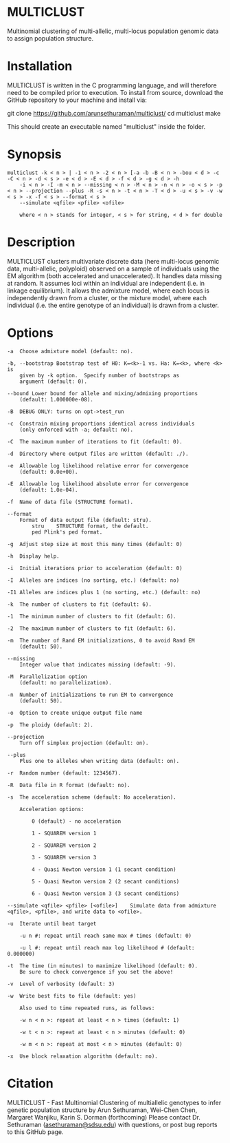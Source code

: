 # MULTICLUST
Multinomial clustering of multi-allelic, multi-locus population genomic data to assign population structure.

# Installation

MULTICLUST is written in the C programming language, and will therefore need to be compiled prior to execution. To install from source, download the GitHub repository to your machine and install via:

git clone https://github.com/arunsethuraman/multiclust/
cd multiclust
make

This should create an executable named "multiclust" inside the folder.

# Synopsis

	multiclust -k < n > | -1 < n > -2 < n > [-a -b -B < n > -bou < d > -c -C < n > -d < s > -e < d > -E < d > -f < d > -g < d > -h
		-i < n > -I -m < n > --missing < n > -M < n > -n < n > -o < s > -p < n > --projection --plus -R -s < n > -t < n > -T < d > -u < s > -v -w < s > -x -f < s > --format < s >
		--simulate <qfile> <pfile> <ofile>

		where < n > stands for integer, < s > for string, < d > for double
  
# Description

MULTICLUST clusters multivariate discrete data (here multi-locus genomic data, multi-allelic, polyploid) observed on a sample of individuals using the EM algorithm (both accelerated and unaccelerated).  It handles data missing at random.  It assumes loci within an individual are independent (i.e. in linkage equilibrium). It allows the admixture model, where each locus is independently drawn from a cluster, or the mixture model, where each individual (i.e. the entire genotype of an individual) is drawn from a cluster.

# Options

	-a	Choose admixture model (default: no).
 
	-b, --bootstrap	Bootstrap test of H0: K=<k>-1 vs. Ha: K=<k>, where <k> is
		given by -k option.  Specify number of bootstraps as
		argument (default: 0).
  
	--bound	Lower bound for allele and mixing/admixing proportions
		(default: 1.000000e-08).
  
	-B	DEBUG ONLY: turns on opt->test_run
 
	-c	Constrain mixing proportions identical across individuals
		(only enforced with -a; default: no).
  
	-C	The maximum number of iterations to fit (default: 0).
 
	-d	Directory where output files are written (default: ./).
 
	-e	Allowable log likelihood relative error for convergence
		(default: 0.0e+00).
  
	-E	Allowable log likelihood absolute error for convergence
		(default: 1.0e-04).
  
	-f	Name of data file (STRUCTURE format).
 
	--format
		Format of data output file (default: stru).
			stru	STRUCTURE format, the default.
			ped	Plink's ped format.
   
	-g	Adjust step size at most this many times (default: 0)
 
	-h	Display help.
 
	-i	Initial iterations prior to acceleration (default: 0)
 
	-I	Alleles are indices (no sorting, etc.) (default: no)
 
	-I1	Alleles are indices plus 1 (no sorting, etc.) (default: no)
 
	-k	The number of clusters to fit (default: 6).
 
	-1	The minimum number of clusters to fit (default: 6).
 
	-2	The maximum number of clusters to fit (default: 6).
 
	-m	The number of Rand EM initializations, 0 to avoid Rand EM
		(default: 50).
  
	--missing
		Integer value that indicates missing (default: -9).
  
	-M	Parallelization option
		(default: no parallelization). 
  
	-n	Number of initializations to run EM to convergence
		(default: 50).
  
	-o	Option to create unique output file name
 
	-p	The ploidy (default: 2).
 
	--projection
		Turn off simplex projection (default: on).
  
	--plus
		Plus one to alleles when writing data (default: on).
  
	-r	Random number (default: 1234567).
 
	-R	Data file in R format (default: no).
 
	-s	The acceleration scheme (default: No acceleration).
 
		Acceleration options:
  
			0 (default) - no acceleration
   
			1 - SQUAREM version 1
   
			2 - SQUAREM version 2
   
			3 - SQUAREM version 3
   
			4 - Quasi Newton version 1 (1 secant condition)
   
			5 - Quasi Newton version 2 (2 secant conditions)
   
			6 - Quasi Newton version 3 (3 secant conditions)
   
	--simulate <qfile> <pfile> [<ofile>]	Simulate data from admixture <qfile>, <pfile>, and write data to <ofile>.
 
	-u	Iterate until beat target
 
		-u n #: repeat until reach same max # times (default: 0)
  
		-u l #: repeat until reach max log likelihood # (default: 0.000000)
  
	-t	The time (in minutes) to maximize likelihood (default: 0).
		Be sure to check convergence if you set the above!
  
	-v	Level of verbosity (default: 3)
 
	-w	Write best fits to file (default: yes)
 
		Also used to time repeated runs, as follows:
  
		-w n < n >: repeat at least < n > times (default: 1)
  
		-w t < n >: repeat at least < n > minutes (default: 0)
  
		-w m < n >: repeat at most < n > minutes (default: 0)
  
	-x	Use block relaxation algorithm (default: no).

# Citation
 
MULTICLUST - Fast Multinomial Clustering of multiallelic genotypes to infer genetic population structure by Arun Sethuraman, Wei-Chen Chen, Margaret Wanjiku, Karin S. Dorman (forthcoming) Please contact Dr. Sethuraman (asethuraman@sdsu.edu) with questions, or post bug reports to this GitHub page.

